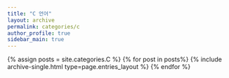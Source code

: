 ```yaml
---
title: "C 언어"  
layout: archive   
permalink: categories/c   
author_profile: true   
sidebar_main: true  
---
```


{% assign posts = site.categories.C %}
{% for post in posts%} {% include archive-single.html type=page.entries_layout %} {% endfor %}
